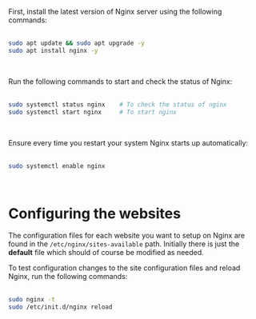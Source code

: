 <!-- TITLE: Install Nginx Server -->
<!-- SUBTITLE: ...on Linux Ubuntu Server 18.04 LTS -->

First, install the latest version of Nginx server using the following commands:<br><br>

```bash
sudo apt update && sudo apt upgrade -y
sudo apt install nginx -y
```
<br>

Run the following commands to start and check the status of Nginx:<br><br>

```bash
sudo systemctl status nginx    # To check the status of nginx
sudo systemctl start nginx     # To start nginx
```
<br>

Ensure every time you restart your system Nginx starts up automatically:<br><br>

```bash
sudo systemctl enable nginx
```
<br>

# Configuring the websites
The configuration files for each website you want to setup on Nginx are found in the <code>/etc/nginx/sites-available</code> path. Initially there is just the **default** file which should of course be modified as needed.

To test configuration changes to the site configuration files and reload Nginx, run the following commands:<br><br>

```bash
sudo nginx -t
sudo /etc/init.d/nginx reload
```
<br>